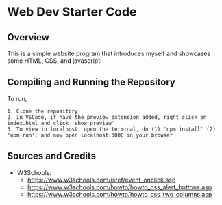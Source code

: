 # Web Dev Starter Code

## Overview

This is a simple website program that introduces myself and showcases some HTML, CSS, and javascript!

## Compiling and Running the Repository

To run,

    1. Clone the repository
    2. In VSCode, if have the preview extension added, right click on index.html and click 'show preview'
    3. To view in localhost, open the terminal, do (1) 'npm install' (2) 'npm run', and now open localhost:3000 in your browser

## Sources and Credits

- W3Schools:
  - https://www.w3schools.com/jsref/event_onclick.asp
  - https://www.w3schools.com/howto/howto_css_alert_buttons.asp
  - https://www.w3schools.com/howto/howto_css_two_columns.asp
